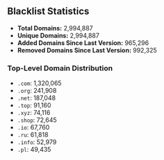## Blacklist Statistics

- **Total Domains:** 2,994,887
- **Unique Domains:** 2,994,887
- **Added Domains Since Last Version:** 965,296
- **Removed Domains Since Last Version:** 992,325

### Top-Level Domain Distribution

-  `.com`: 1,320,065
-  `.org`: 241,908
-  `.net`: 187,048
-  `.top`: 91,160
-  `.xyz`: 74,116
-  `.shop`: 72,645
-  `.io`: 67,760
-  `.ru`: 61,818
-  `.info`: 52,979
-  `.pl`: 49,435
